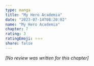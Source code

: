 ```yaml
---
type: manga
title: "My Hero Academia"
date: "2023-07-14T08:20:02"
name: "My Hero Academia"
chapter: 7
rating: 3
ratingEmoji: ⭐️⭐️⭐️
share: false
---
```


_[No review was written for this chapter]_
